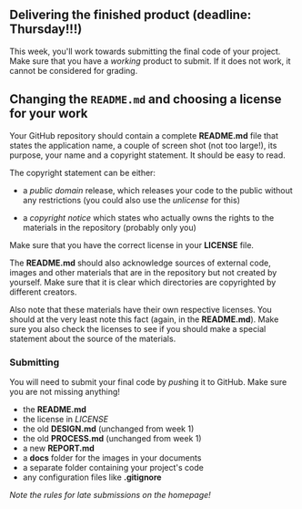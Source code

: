 ## Delivering the finished product (deadline: Thursday!!!)

This week, you'll work towards submitting the final code of your project. Make sure that you have a *working* product to submit. If it does not work, it cannot be considered for grading.

## Changing the `README.md` and choosing a license for your work

Your GitHub repository should contain a complete **README.md** file that states the application name, a couple of screen shot (not too large!), its purpose, your name and a copyright statement. It should be easy to read.

The copyright statement can be either:

- a *public domain* release, which releases your code to the public without any restrictions (you could also use the *unlicense* for this)

- a *copyright notice* which states who actually owns the rights to the materials in the repository (probably only you)

Make sure that you have the correct license in your **LICENSE** file.

The **README.md** should also acknowledge sources of external code, images and other materials that are in the repository but not created by yourself. Make sure that it is clear which directories are copyrighted by different creators.

Also note that these materials have their own respective licenses. You should at the very least note this fact (again, in the **README.md**). Make sure you also check the licenses to see if you should make a special statement about the source of the materials.


### Submitting

You will need to submit your final code by *push*ing it to GitHub. Make sure you are not missing anything!

- the **README.md**
- the license in *LICENSE*
- the old **DESIGN.md** (unchanged from week 1)
- the old **PROCESS.md** (unchanged from week 1)
- a new **REPORT.md**
- a **docs** folder for the images in your documents
- a separate folder containing your project's code
- any configuration files like **.gitignore**

*Note the rules for late submissions on the homepage!*
